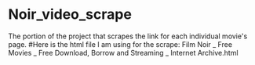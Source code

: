 # Noir_video_scrape
The portion of the project that scrapes the link for each individual movie's page.
#Here is the html file I am using for the scrape: Film Noir _ Free Movies _ Free Download, Borrow and Streaming _ Internet Archive.html
